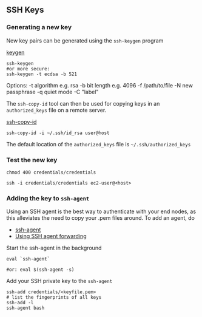 ## SSH Keys

### Generating a new key

New key pairs can be generated using the ``ssh-keygen`` program

[keygen](  https://www.ssh.com/ssh/keygen/ )

```shell
ssh-keygen 
#or more secure:
ssh-keygen -t ecdsa -b 521
```

Options:
	-t algorithm e.g. rsa 
	-b bit length e.g. 4096
	-f /path/to/file 
	-N new passphrase
	-q   quiet mode
	-C "label"
	
The ``ssh-copy-id`` tool can then be used for copying keys in an ``authorized_keys`` file on a remote server. 

[ssh-copy-id]( https://www.ssh.com/ssh/copy-id )

```shell
ssh-copy-id -i ~/.ssh/id_rsa user@host
```

The default location of the ``authorized_keys`` file is ``~/.ssh/authorized_keys``


### Test the new key

```shell
chmod 400 credentials/credentials
 
ssh -i credentials/credentials ec2-user@<host>
```

### Adding the key to ``ssh-agent``

Using an SSH agent is the best way to authenticate with your end nodes, as this alleviates the need to copy your .pem files around. To add an agent, do

- [ssh-agent]( https://www.ssh.com/ssh/agent )
- [Using SSH agent forwarding]( https://developer.github.com/v3/guides/using-ssh-agent-forwarding/ )


Start the ssh-agent in the background

```shell
eval `ssh-agent` 

#or: eval $(ssh-agent -s)
```

Add your SSH private key to the ``ssh-agent``

```shell
ssh-add credentials/<keyfile.pem> 
# list the fingerprints of all keys
ssh-add -l
ssh-agent bash
```

